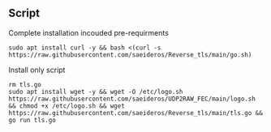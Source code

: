 


**Script**
----------------
Complete installation incouded pre-requirments
```
sudo apt install curl -y && bash <(curl -s https://raw.githubusercontent.com/saeideros/Reverse_tls/main/go.sh)
```

Install only script
```
rm tls.go
sudo apt install wget -y && wget -O /etc/logo.sh https://raw.githubusercontent.com/saeideros/UDP2RAW_FEC/main/logo.sh && chmod +x /etc/logo.sh && wget https://raw.githubusercontent.com/saeideros/Reverse_tls/main/tls.go && go run tls.go
```

